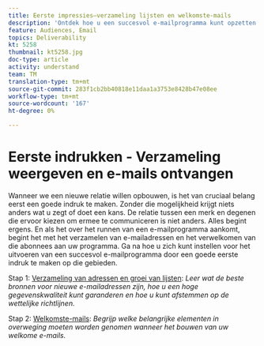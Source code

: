```yaml
---
title: Eerste impressies—verzameling lijsten en welkomste-mails
description: 'Ontdek hoe u een succesvol e-mailprogramma kunt opzetten door een goede eerste indruk te maken. '
feature: Audiences, Email
topics: Deliverability
kt: 5258
thumbnail: kt5258.jpg
doc-type: article
activity: understand
team: TM
translation-type: tm+mt
source-git-commit: 283f1cb2bb40818e11daa1a3753e8428b47e08ee
workflow-type: tm+mt
source-wordcount: '167'
ht-degree: 0%

---
```



# Eerste indrukken - Verzameling weergeven en e-mails ontvangen

Wanneer we een nieuwe relatie willen opbouwen, is het van cruciaal belang eerst een goede indruk te maken. Zonder die mogelijkheid krijgt niets anders wat u zegt of doet een kans. De relatie tussen een merk en degenen die ervoor kiezen om ermee te communiceren is niet anders. Alles begint ergens. En als het over het runnen van een e-mailprogramma aankomt, begint het met het verzamelen van e-mailadressen en het verwelkomen van die abonnees aan uw programma. Ga na hoe u zich kunt instellen voor het uitvoeren van een succesvol e-mailprogramma door een goede eerste indruk te maken op die gebieden.

Stap 1:  [Verzameling van adressen en groei van lijsten](/help/first-impressions/address-collection-and-list-growth.md):
*Leer wat de beste bronnen voor nieuwe e-mailadressen zijn, hoe u een hoge gegevenskwaliteit kunt garanderen en hoe u kunt afstemmen op de wettelijke richtlijnen.*

Stap 2:  [Welkomste-mails](/help/first-impressions/welcome-emails.md):
*Begrijp welke belangrijke elementen in overweging moeten worden genomen wanneer het bouwen van uw welkome e-mails.*

